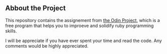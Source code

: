 ## Abbout the Project 

This repository contains the assignement from [the Odin Project](http://www.theodinproject.com/courses/ruby-programming), which is a free program that helps you to improeve and solidify ruby programming skills. 

I will be appreciate if you have ever spent your time and read the code. Any comments would be highly appreciated.
